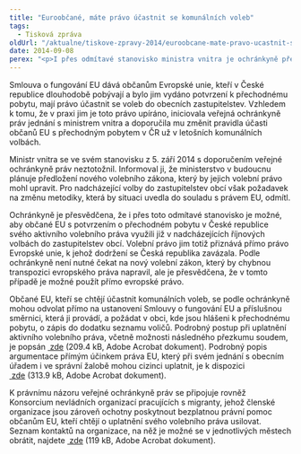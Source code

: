 ```yaml
---
title: "Euroobčané, máte právo účastnit se komunálních voleb"
tags:
  - Tisková zpráva
oldUrl: "/aktualne/tiskove-zpravy-2014/euroobcane-mate-pravo-ucastnit-se-komunalnich-voleb"
date: 2014-09-08
perex: "<p>I přes odmítavé stanovisko ministra vnitra je ochránkyně přesvědčena, že občané EU s potvrzením o přechodném pobytu v České republice mají právo účastnit se komunálních voleb. Rozhodla se proto poskytnout jim návod, jak postupovat, a argumenty, které mohou při prosazení svého práva využít.</p>"
---
```


<!-- imported from the old website -->

<p>Smlouva o fungování EU dává občanům Evropské unie, kteří v České republice dlouhodobě pobývají a bylo jim vydáno potvrzení k přechodnému pobytu, mají právo účastnit se voleb do obecních zastupitelstev. Vzhledem k tomu, že v praxi jim je toto právo upíráno, iniciovala veřejná ochránkyně práv jednání s ministrem vnitra a doporučila mu změnit pravidla účasti občanů EU s přechodným pobytem v ČR už v letošních komunálních volbách. </p><p>Ministr vnitra se ve svém stanovisku z 5. září 2014 s doporučením veřejné ochránkyně práv neztotožnil. Informoval ji, že ministerstvo v budoucnu plánuje předložení nového volebního zákona, který by jejich volební právo mohl upravit. Pro nadcházející volby do zastupitelstev obcí však požadavek na změnu metodiky, která by situaci uvedla do souladu s právem EU, odmítl.</p><p>Ochránkyně je přesvědčena, že i přes toto odmítavé stanovisko je možné, aby občané EU s potvrzením o přechodném pobytu v České republice svého aktivního volebního práva využili již v nadcházejících říjnových volbách do zastupitelstev obcí. Volební právo jim totiž přiznává přímo právo Evropské unie, k jehož dodržení se Česká republika zavázala. Podle ochránkyně není nutné čekat na nový volební zákon, který by chybnou transpozici evropského práva napravil, ale je přesvědčena, že v tomto případě je možné použít přímo evropské právo.</p><p>Občané EU, kteří se chtějí účastnit komunálních voleb, se podle ochránkyně mohou odvolat přímo na ustanovení Smlouvy o fungování EU a příslušnou směrnici, která ji provádí, a požádat v obci, kde jsou hlášeni k přechodnému pobytu, o zápis do dodatku seznamu voličů. Podrobný postup při uplatnění aktivního volebního práva, včetně možnosti následného přezkumu soudem, je popsán <a title="Otevření do nového okna" href="https://www.ochrance.cz/fileadmin/user_upload/VOP/Tiskove_zpravy_prilohy/volebni-pravo-cizinci-postup.pdf" target="_blank"><img alt="" src="https://www.ochrance.cz/typo3/ext/od_linkdesc/icons/pdf.gif" class="od_linkdesc_icon" /> zde</a> (209.4 kB, Adobe Acrobat dokument). Podrobný popis argumentace přímým účinkem práva EU, který při svém jednání s obecním úřadem i ve správní žalobě mohou cizinci uplatnit, je k dispozici <a title="Otevření do nového okna" href="https://www.ochrance.cz/fileadmin/user_upload/VOP/Tiskove_zpravy_prilohy/zalobni-argumentace-primy-ucinek-prava-EU.pdf" target="_blank"><img alt="" src="https://www.ochrance.cz/typo3/ext/od_linkdesc/icons/pdf.gif" class="od_linkdesc_icon" /> zde</a> (313.9 kB, Adobe Acrobat dokument).</p><p>K právnímu názoru veřejné ochránkyně práv se připojuje rovněž Konsorcium nevládních organizací pracujících s migranty, jehož členské organizace jsou zároveň ochotny poskytnout bezplatnou právní pomoc občanům EU, kteří chtějí o uplatnění svého volebního práva usilovat. Seznam kontaktů na organizace, na něž je možné se v jednotlivých městech obrátit, najdete <a title="Otevření do nového okna" href="https://www.ochrance.cz/fileadmin/user_upload/VOP/Tiskove_zpravy_prilohy/seznam-kontaktnich-mist.pdf" target="_blank"><img alt="" src="https://www.ochrance.cz/typo3/ext/od_linkdesc/icons/pdf.gif" class="od_linkdesc_icon" /> zde</a> (119 kB, Adobe Acrobat dokument).</p>
